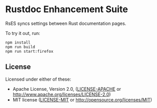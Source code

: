 Rustdoc Enhancement Suite
======

RsES syncs settings between Rust documentation pages.

To try it out, run:

    npm install
    npm run build
    npm run start:firefox

License
------

Licensed under either of these:

 * Apache License, Version 2.0, ([LICENSE-APACHE](LICENSE-APACHE) or
   http://www.apache.org/licenses/LICENSE-2.0)
 * MIT license ([LICENSE-MIT](LICENSE-MIT) or
   http://opensource.org/licenses/MIT)
